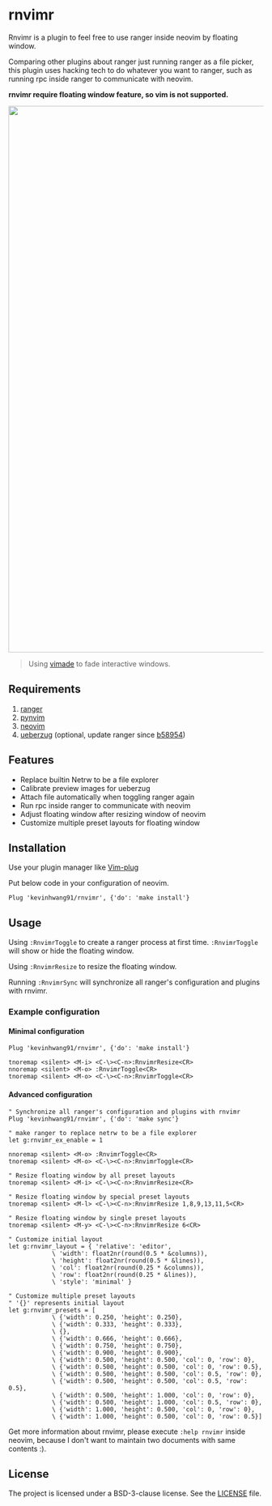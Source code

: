 # rnvimr

Rnvimr is a plugin to feel free to use ranger inside neovim by floating
window. 

Comparing other plugins about ranger just running ranger as a file
picker, this plugin uses hacking tech to do whatever you want to ranger, such as running rpc inside ranger to communicate with neovim.


**rnvimr require floating window feature, so vim is not supported.**

<p align="center">
  <img width="1080px" src="https://user-images.githubusercontent.com/17562139/74416173-b0aa8600-4e7f-11ea-83b5-31c07c384af1.gif">
</p>

> Using [vimade](https://github.com/TaDaa/vimade) to fade interactive windows.

## Requirements

1. [ranger](https://github.com/ranger/ranger)
2. [pynvim](https://github.com/neovim/pynvim)
3. [neovim](https://github.com/neovim/neovim)
4. [ueberzug](https://github.com/seebye/ueberzug) (optional, update ranger since [b58954](https://github.com/ranger/ranger/commit/b58954d4258bc204c38f635e5209e6c1e2bce743))


## Features

* Replace builtin Netrw to be a file explorer
* Calibrate preview images for ueberzug
* Attach file automatically when toggling ranger again
* Run rpc inside ranger to communicate with neovim
* Adjust floating window after resizing window of neovim
* Customize multiple preset layouts for floating window

## Installation

Use your plugin manager like [Vim-plug](https://github.com/junegunn/vim-plug)

Put below code in your configuration of neovim.

```vim
Plug 'kevinhwang91/rnvimr', {'do': 'make install'}
```

## Usage

Using `:RnvimrToggle` to create a ranger process at first time.
`:RnvimrToggle` will show or hide the floating window.

Using `:RnvimrResize` to resize the floating window.

Running `:RnvimrSync` will synchronize all ranger's configuration and plugins with rnvimr.

### Example configuration

#### Minimal configuration
```vim
Plug 'kevinhwang91/rnvimr', {'do': 'make install'}

tnoremap <silent> <M-i> <C-\><C-n>:RnvimrResize<CR>
nnoremap <silent> <M-o> :RnvimrToggle<CR>
tnoremap <silent> <M-o> <C-\><C-n>:RnvimrToggle<CR>
```

#### Advanced configuration
```vim
" Synchronize all ranger's configuration and plugins with rnvimr
Plug 'kevinhwang91/rnvimr', {'do': 'make sync'}

" make ranger to replace netrw to be a file explorer
let g:rnvimr_ex_enable = 1

nnoremap <silent> <M-o> :RnvimrToggle<CR>
tnoremap <silent> <M-o> <C-\><C-n>:RnvimrToggle<CR>

" Resize floating window by all preset layouts
tnoremap <silent> <M-i> <C-\><C-n>:RnvimrResize<CR>

" Resize floating window by special preset layouts
tnoremap <silent> <M-l> <C-\><C-n>:RnvimrResize 1,8,9,13,11,5<CR>

" Resize floating window by single preset layouts
tnoremap <silent> <M-y> <C-\><C-n>:RnvimrResize 6<CR>

" Customize initial layout
let g:rnvimr_layout = { 'relative': 'editor',
            \ 'width': float2nr(round(0.5 * &columns)),
            \ 'height': float2nr(round(0.5 * &lines)),
            \ 'col': float2nr(round(0.25 * &columns)),
            \ 'row': float2nr(round(0.25 * &lines)),
            \ 'style': 'minimal' }

" Customize multiple preset layouts
" '{}' represents initial layout
let g:rnvimr_presets = [
            \ {'width': 0.250, 'height': 0.250},
            \ {'width': 0.333, 'height': 0.333},
            \ {},
            \ {'width': 0.666, 'height': 0.666},
            \ {'width': 0.750, 'height': 0.750},
            \ {'width': 0.900, 'height': 0.900},
            \ {'width': 0.500, 'height': 0.500, 'col': 0, 'row': 0},
            \ {'width': 0.500, 'height': 0.500, 'col': 0, 'row': 0.5},
            \ {'width': 0.500, 'height': 0.500, 'col': 0.5, 'row': 0},
            \ {'width': 0.500, 'height': 0.500, 'col': 0.5, 'row': 0.5},
            \ {'width': 0.500, 'height': 1.000, 'col': 0, 'row': 0},
            \ {'width': 0.500, 'height': 1.000, 'col': 0.5, 'row': 0},
            \ {'width': 1.000, 'height': 0.500, 'col': 0, 'row': 0},
            \ {'width': 1.000, 'height': 0.500, 'col': 0, 'row': 0.5}]
```

Get more information about rnvimr, please execute `:help rnvimr` inside neovim,
because I don't want to maintain two documents with same contents :).

## License

The project is licensed under a BSD-3-clause license. See the [LICENSE](./LICENSE) file.

